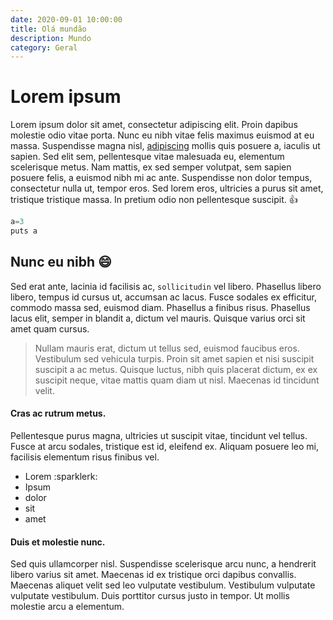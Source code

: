 ```yaml
---
date: 2020-09-01 10:00:00
title: Olá mundão
description: Mundo
category: Geral
---
```


# Lorem ipsum

Lorem ipsum dolor sit amet, consectetur adipiscing elit. Proin dapibus molestie odio vitae porta. Nunc eu nibh vitae felis maximus euismod at eu massa. Suspendisse magna nisl, [adipiscing](http://google.com) mollis quis posuere a, iaculis ut sapien. Sed elit sem, pellentesque vitae malesuada eu, elementum scelerisque metus. Nam mattis, ex sed semper volutpat, sem sapien posuere felis, a euismod nibh mi ac ante. Suspendisse non dolor tempus, consectetur nulla ut, tempor eros. Sed lorem eros, ultricies a purus sit amet, tristique tristique massa. In pretium odio non pellentesque suscipit. :thumbsup:

```javascript
a=3
puts a
```

## Nunc eu nibh :smile:

Sed erat ante, lacinia id facilisis ac, `sollicitudin` vel libero. Phasellus libero libero, tempus id cursus ut, accumsan ac lacus. Fusce sodales ex efficitur, commodo massa sed, euismod diam. Phasellus a finibus risus. Phasellus lacus elit, semper in blandit a, dictum vel mauris. Quisque varius orci sit amet quam cursus.

> Nullam mauris erat, dictum ut tellus sed, euismod faucibus eros. Vestibulum sed vehicula turpis. Proin sit amet sapien et nisi suscipit suscipit a ac metus. Quisque luctus, nibh quis placerat dictum, ex ex suscipit neque, vitae mattis quam diam ut nisl. Maecenas id tincidunt velit.

#### Cras ac rutrum metus.

Pellentesque purus magna, ultricies ut suscipit vitae, tincidunt vel tellus. Fusce at arcu sodales, tristique est id, eleifend ex. Aliquam posuere leo mi, facilisis elementum risus finibus vel.

- Lorem :sparklerk:
- Ipsum
- dolor
- sit
- amet

#### Duis et molestie nunc.

Sed quis ullamcorper nisl. Suspendisse scelerisque arcu nunc, a hendrerit libero varius sit amet. Maecenas id ex tristique orci dapibus convallis. Maecenas aliquet velit sed leo vulputate vestibulum. Vestibulum vulputate vulputate vestibulum. Duis porttitor cursus justo in tempor. Ut mollis molestie arcu a elementum.
